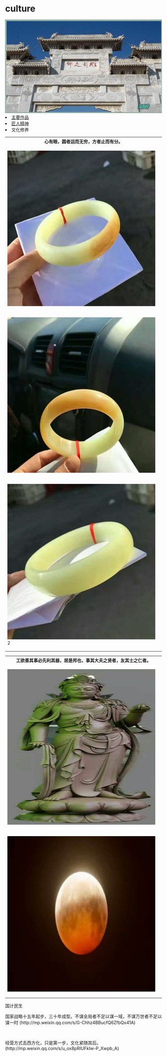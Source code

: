 # culture

<html>
<head>
<meta charset="utf-8"/>
         
	      	
<img src="https://github.com/liruida/cangku1/blob/master/5.jpg?raw=true" width="1400px" height="300px">
<li><a href="https://liruida.github.io/weixin/">主要作品</a></li>
<li><a href="https://liruida.github.io/spirit/">匠人精神</a></li>
<li>文化修养</li>
<table>
<tr>
<th colspan="2">心有眼，圆者运而无穷，方者止而有分。
</th>
</tr>
<tr>
<td><p> <img src="https://github.com/liruida/cangku1/blob/master/12.jpg?raw=true" width="600" height="500" /></p>
</td>
<td></td>
</tr>

<tr>
<td><p> <img src="https://github.com/liruida/cangku1/blob/master/13.jpg?raw=true
" width="600" height="500" /></p>
</td>
<td></td>
</tr>
<tr>
<td><p> <img src="https://github.com/liruida/cangku1/blob/master/14.jpg?raw=true
" width="600" height="500" />2</p>
</td>
<td></td>
</tr>

</table>
<table>
<tr>
<th colspan="2">工欲善其事必先利其器，居是邦也，事其大夫之贤者，友其士之仁者。

</th>
</tr>
<tr>
<td><p> <img src="https://github.com/liruida/cangku1/blob/master/16.jpg?raw=true" width="600" height="500" /></p>
</td>
<td></td>
</tr>
<tr>
<td><p> <img src="https://github.com/liruida/cangku1/blob/master/17.jpg?raw=true" width="600" height="500" /></p>
</td>
<td></td>
</tr>
</table>
<p>国计民生</p>
<p>国家战略十五年起步，三十年成型。不谋全局者不足以谋一域，不谋万世者不足以谋一时
(http://mp.weixin.qq.com/s/G-Chhz4BBucfQ6ZfbQx41A)</p>
 
<p>经营方式去西方化，只是第一步，文化紧随其后。
(http://mp.weixin.qq.com/s/u_ox8pRIUFkIw-P_Xwpb_A)</P>

					
      
      
  </body>
</html>
